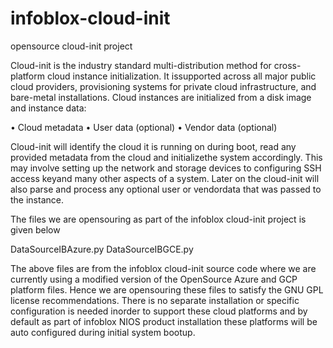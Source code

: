 # infoblox-cloud-init
opensource cloud-init project

Cloud-init is the industry standard multi-distribution method for cross-platform cloud instance initialization. It issupported across all major public cloud providers,  provisioning systems for private cloud infrastructure, and bare-metal installations. Cloud instances are initialized from a disk image and instance data:

•  Cloud metadata
•  User data (optional)
•  Vendor data (optional)

Cloud-init will identify the cloud it is running on during boot, read any provided metadata from the cloud and initializethe system accordingly.  This may involve setting up the network and storage devices to configuring SSH access keyand many other aspects of a system.  Later on the cloud-init will also parse and process any optional user or vendordata that was passed to the instance.

The files we are opensouring as part of the infoblox cloud-init project is given below

DataSourceIBAzure.py
DataSourceIBGCE.py

The above files are from the infoblox cloud-init source code where we are currently using a modified version of the OpenSource Azure and GCP platform files. Hence we are opensouring these files to satisfy the GNU GPL license recommendations. There is no separate installation or specific configuration is needed inorder to support these cloud platforms and by default as part of infoblox NIOS product installation these platforms will be auto configured during initial system bootup.

